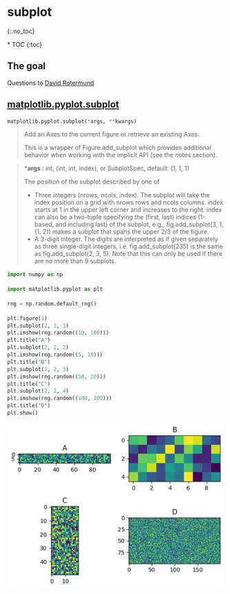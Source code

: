 # subplot
{:.no_toc}

<nav markdown="1" class="toc-class">
* TOC
{:toc}
</nav>

## The goal


Questions to [David Rotermund](mailto:davrot@uni-bremen.de)


## [matplotlib.pyplot.subplot](https://matplotlib.org/stable/api/_as_gen/matplotlib.pyplot.subplot.html)

```python
matplotlib.pyplot.subplot(*args, **kwargs)
```

> Add an Axes to the current figure or retrieve an existing Axes.
>
> This is a wrapper of Figure.add_subplot which provides additional behavior when working with the implicit API (see the notes section).

> ***args** : int, (int, int, index), or SubplotSpec, default: (1, 1, 1)
> 
> The position of the subplot described by one of
> * Three integers (nrows, ncols, index). The subplot will take the index position on a grid with nrows rows and ncols columns. index starts at 1 in the upper left corner and increases to the right. index can also be a two-tuple specifying the (first, last) indices (1-based, and including last) of the subplot, e.g., fig.add_subplot(3, 1, (1, 2)) makes a subplot that spans the upper 2/3 of the figure.
> * A 3-digit integer. The digits are interpreted as if given separately as three single-digit integers, i.e. fig.add_subplot(235) is the same as fig.add_subplot(2, 3, 5). Note that this can only be used if there are no more than 9 subplots.


```python
import numpy as np

import matplotlib.pyplot as plt

rng = np.random.default_rng()

plt.figure(1)
plt.subplot(2, 2, 1)
plt.imshow(rng.random((10, 100)))
plt.title("A")
plt.subplot(2, 2, 2)
plt.imshow(rng.random((5, 10)))
plt.title("B")
plt.subplot(2, 2, 3)
plt.imshow(rng.random((50, 20)))
plt.title("C")
plt.subplot(2, 2, 4)
plt.imshow(rng.random((100, 200)))
plt.title("D")
plt.show()
```

![image0](image0.png)


